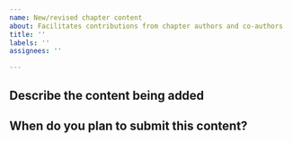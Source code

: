 ```yaml
---
name: New/revised chapter content
about: Facilitates contributions from chapter authors and co-authors
title: ''
labels: ''
assignees: ''

---
```


## Describe the content being added

## When do you plan to submit this content?

